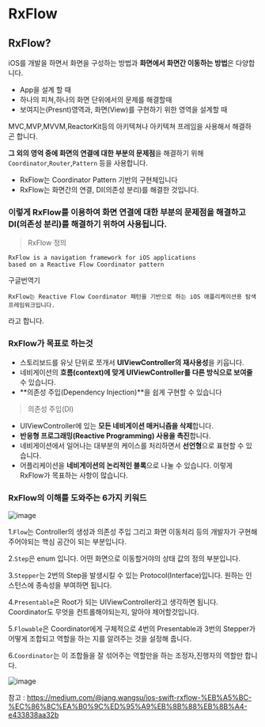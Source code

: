 # RxFlow

## RxFlow?

iOS를 개발을 하면서 화면을 구성하는 방법과 **화면에서 화면간 이동하는 방법**은 다양합니다.

* App을 설계 할 때 
* 하나의 피쳐,하나의 화면 단위에서의 문제를 해결할때 
* 보여지는(Presnt)영역과, 화면(View)를 구현하기 위한 영역을 설계할 때

MVC,MVP,MVVM,ReactorKit등의 아키텍쳐나 아키텍쳐 프레임을 사용해서 해결하곤 합니다.

**그 외의 영억 중에 화면의 연결에 대한 부분의 문제점**을 해결하기 위해 `Coordinator`,`Router`,`Pattern` 등을 사용합니다.

* RxFlow는 Coordinator Pattern 기반의 구현체입니다
* RxFlow는 화면간의 연결, DI(의존성 분리)를 해결한 것입니다.

### 이렇게 RxFlow를 이용하여 화면 연결에 대한 부분의 문제점을 해결하고 DI(의존성 분리)를 해결하기 위하여 사용됩니다.

> RxFlow 정의
```
RxFlow is a navigation framework for iOS applications 
based on a Reactive Flow Coordinator pattern
```
구글번역기
```
RxFlow는 Reactive Flow Coordinator 패턴을 기반으로 하는 iOS 애플리케이션용 탐색 프레임워크입니다.
```
라고 합니다.

### RxFlow가 목표로 하는것 

* 스토리보드를 유닛 단위로 쪼개서 **UIViewController의 재사용성**을 키웁니다.
* 네비게이션의 **흐름(context)에 맞게 UIViewController를 다른 방식으로 보여줄** 수 있습니다.
* **의존성 주입(Dependency Injection)**을 쉽게 구현할 수 있습니다
> 의존성 주입(DI)
* UIViewController에 있는 **모든 네비게이션 매커니즘을 삭제**합니다.
* **반응형 프로그래밍(Reactive Programming) 사용을 촉진**합니다.
* 네비게이션에서 일어나는 대부분의 케이스를 처리하면서 **선언형**으로 표현할 수 있습니다.
* 어플리케이션을 **네비게이션의 논리적인 블록**으로 나눌 수 있습니다.
이렇게 RxFlow가 목표하는 사항이 많습니다.

### RxFlow의 이해를 도와주는 6가지 키워드

![image](https://user-images.githubusercontent.com/81547954/146878411-5ad0d58c-4027-4e32-b56f-74ea9278bb8c.png)

1.`Flow`는 Controller의 생성과 의존성 주입 그리고 화면 이동처리 등의 개발자가 구현해 주어야되는 핵심 공간이 되는 부분입니다.

2.`Step`은 enum 입니다. 어떤 화면으로 이동할거야의 상태 값의 정의 부분입니다.

3.`Stepper`는 2번의 Step을 발생시킬 수 있는 Protocol(Interface)입니다. 원하는 인스턴스에 종속성을 부여하면 됩니다.

4.`Presentable`은 Root가 되는 UIViewController라고 생각하면 됩니다. Coordinator도 무엇을 컨트롤해야되는지, 알아야 제어할것입니다.

5.`Flowable`은 Coordinator에게 구체적으로 4번의 Presentable과 3번의 Stepper가 어떻게 조합되고 역할을 하는 지를 알려주는 것을 설정해 줍니다.

6.`Coordinator`는 이 조합들을 잘 섞어주는 역할만을 하는 조정자,진행자의 역할만 합니다.

![image](https://user-images.githubusercontent.com/81547954/146878471-167a42ad-8496-481b-8379-d256e407c4a7.png)

참고 : https://medium.com/@jang.wangsu/ios-swift-rxflow-%EB%A5%BC-%EC%86%8C%EA%B0%9C%ED%95%A9%EB%8B%88%EB%8B%A4-e433838aa32b
